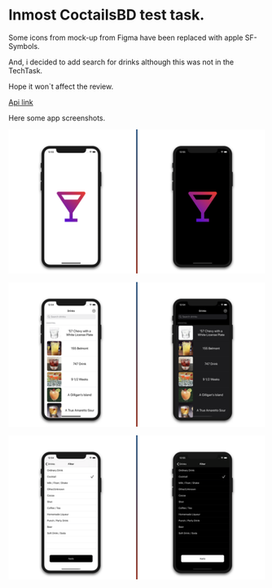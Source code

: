 # Inmost CoctailsBD test task.

Some icons from mock-up from Figma have been replaced with apple SF-Symbols.

And, i decided to add search for drinks although this was not in the TechTask.

Hope it won`t affect the review.



[Api link](https://www.thecocktaildb.com/api.php)



Here some app screenshots.

![1](Images/3.png)

![1](Images/1.png)

![1](Images/2.png)